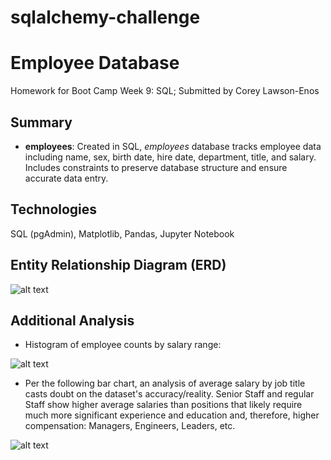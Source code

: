 # sqlalchemy-challenge

# Employee Database

Homework for Boot Camp Week 9: SQL; Submitted by Corey Lawson-Enos

## Summary
* **employees**: Created in SQL, *employees* database tracks employee data including name, sex, birth date, hire date, department, title, and salary. Includes constraints to preserve database structure and ensure accurate data entry.

## Technologies
SQL (pgAdmin), Matplotlib, Pandas, Jupyter Notebook

## Entity Relationship Diagram (ERD)

![alt text](EmployeeSQL/images/ERD.png)

## Additional Analysis
* Histogram of employee counts by salary range:

![alt text](EmployeeSQL/images/salary_ct_histogram.png)

* Per the following bar chart, an analysis of average salary by job title casts doubt on the dataset's accuracy/reality. Senior Staff and regular Staff show higher average salaries than positions that likely require much more significant experience and education and, therefore, higher compensation: Managers, Engineers, Leaders, etc.

![alt text](EmployeeSQL/images/salary_avg_by_title.png)
